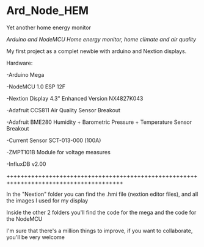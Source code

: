 # Ard_Node_HEM
Yet another home energy monitor

*Arduino and NodeMCU Home energy monitor, home climate and air quality*

My first project as a complet newbie with arduino and Nextion displays.

Hardware:
  
  -Arduino Mega
	
  -NodeMCU 1.0 ESP 12F
	
  -Nextion Display 4.3" Enhanced Version NX4827K043 
	
  -Adafruit CCS811 Air Quality Sensor Breakout
	
  -Adafruit BME280 Humidity + Barometric Pressure + Temperature Sensor Breakout
	
  -Current Sensor SCT-013-000 (100A)
	
  -ZMPT101B Module for voltage measures

  -InfluxDB v2.00 
  
  +++++++++++++++++++++++++++++++++++++++++++++++++++++++++++++++++++++++++++++++++++++++
  
  In the "Nextion" folder you can find the .hmi file (nextion editor files), and all the images I used for my display
  
  Inside the other 2 folders you'll find the code for the mega and the code for the NodeMCU
  
  I'm sure that there's a million things to improve, if you want to collaborate, you'll be very welcome
